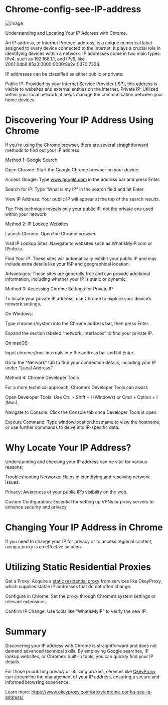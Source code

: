 # Chrome-config-see-IP-address
![image](https://github.com/user-attachments/assets/70bd1c74-7b98-43ef-90be-829505c73364)

Understanding and Locating Your IP Address with Chrome.

An IP address, or Internet Protocol address, is a unique numerical label assigned to every device connected to the internet. It plays a crucial role in identifying devices within a network. IP addresses come in two main types: IPv4, such as 192.168.1.1, and IPv6, like 2001:0db8:85a3:0000:0000:8a2e:0370:7334.

IP addresses can be classified as either public or private:

Public IP: Provided by your Internet Service Provider (ISP), this address is visible to websites and external entities on the internet.
Private IP: Utilized within your local network, it helps manage the communication between your home devices.

# Discovering Your IP Address Using Chrome
If you’re using the Chrome browser, there are several straightforward methods to find out your IP address:

Method 1: Google Search

Open Chrome: Start the Google Chrome browser on your device.

Access Google: Type www.google.com in the address bar and press Enter.

Search for IP: Type “What is my IP” in the search field and hit Enter.

View IP Address: Your public IP will appear at the top of the search results.

Tip: This technique reveals only your public IP, not the private one used within your network.

Method 2: IP Lookup Websites

Launch Chrome: Open the Chrome browser.

Visit IP Lookup Sites: Navigate to websites such as WhatIsMyIP.com or IPinfo.io.

Find Your IP: These sites will automatically exhibit your public IP and may include extra details like your ISP and geographical location.

Advantages: These sites are generally free and can provide additional information, including whether your IP is static or dynamic.

Method 3: Accessing Chrome Settings for Private IP

To locate your private IP address, use Chrome to explore your device’s network settings.

On Windows:

Type chrome://system into the Chrome address bar, then press Enter.

Expand the section labeled “network_interfaces” to find your private IP.

On macOS:

Input chrome://net-internals into the address bar and hit Enter.

Go to the “Network” tab to find your connection details, including your IP under “Local Address.”

Method 4: Chrome Developer Tools

For a more technical approach, Chrome’s Developer Tools can assist:

Open Developer Tools: Use Ctrl + Shift + I (Windows) or Cmd + Option + I (Mac).

Navigate to Console: Click the Console tab once Developer Tools is open.

Execute Command: Type window.location.hostname to view the hostname, or use further commands to delve into IP-specific data.

# Why Locate Your IP Address?

Understanding and checking your IP address can be vital for various reasons:

Troubleshooting Networks: Helps in identifying and resolving network issues.

Privacy: Awareness of your public IP’s visibility on the web.

Custom Configuration: Essential for setting up VPNs or proxy servers to enhance security and privacy.

# Changing Your IP Address in Chrome
If you need to change your IP for privacy or to access regional content, using a proxy is an effective solution.

# Utilizing Static Residential Proxies
Get a Proxy: Acquire a [static residential proxy](https://www.okeyproxy.com/en/static-residential-proxies) from services like OkeyProxy, which supplies stable IP addresses that do not often change.

Configure in Chrome: Set the proxy through Chrome’s system settings or relevant extensions.

Confirm IP Change: Use tools like “WhatIsMyIP” to verify the new IP.

# Summary
Discovering your IP address with Chrome is straightforward and does not demand advanced technical skills. By employing Google searches, IP lookup websites, or Chrome’s built-in tools, you can quickly find your IP details.

For those prioritizing privacy or utilizing proxies, services like [OkeyProxy](https://www.okeyproxy.com/) can streamline the management of your IP address, ensuring a secure and informed browsing experience.

Learn more: https://www.okeyproxy.com/proxy/chrome-config-see-ip-address/
